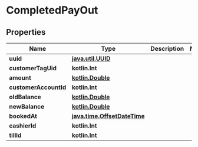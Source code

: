 
# CompletedPayOut

## Properties
Name | Type | Description | Notes
------------ | ------------- | ------------- | -------------
**uuid** | [**java.util.UUID**](java.util.UUID.md) |  | 
**customerTagUid** | **kotlin.Int** |  | 
**amount** | [**kotlin.Double**](kotlin.Double.md) |  | 
**customerAccountId** | **kotlin.Int** |  | 
**oldBalance** | [**kotlin.Double**](kotlin.Double.md) |  | 
**newBalance** | [**kotlin.Double**](kotlin.Double.md) |  | 
**bookedAt** | [**java.time.OffsetDateTime**](java.time.OffsetDateTime.md) |  | 
**cashierId** | **kotlin.Int** |  | 
**tillId** | **kotlin.Int** |  | 



